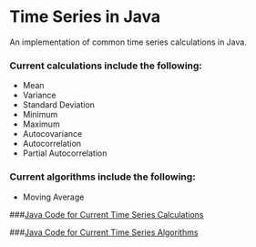 # Time Series in Java

An implementation of common time series calculations in Java.

### Current calculations include the following:
- Mean
- Variance
- Standard Deviation
- Minimum
- Maximum
- Autocovariance 
- Autocorrelation
- Partial Autocorrelation

### Current algorithms include the following:
- Moving Average

###[Java Code for Current Time Series Calculations](https://github.com/navdeep-G/timeseries-java/blob/master/src/main/java/collect/TSCollect.java)

###[Java Code for Current Time Series Algorithms](https://github.com/navdeep-G/timeseries-java/blob/master/src/main/java/algos/MovingAverage.java) 

